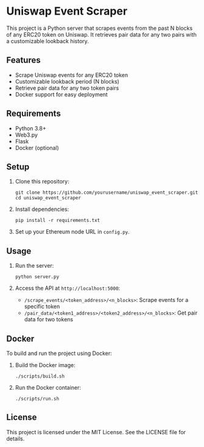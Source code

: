 
# Uniswap Event Scraper

This project is a Python server that scrapes events from the past N blocks of any ERC20 token on Uniswap. It retrieves pair data for any two pairs with a customizable lookback history.

## Features

- Scrape Uniswap events for any ERC20 token
- Customizable lookback period (N blocks)
- Retrieve pair data for any two token pairs
- Docker support for easy deployment

## Requirements

- Python 3.8+
- Web3.py
- Flask
- Docker (optional)

## Setup

1. Clone this repository:
   ```
   git clone https://github.com/yourusername/uniswap_event_scraper.git
   cd uniswap_event_scraper
   ```

2. Install dependencies:
   ```
   pip install -r requirements.txt
   ```

3. Set up your Ethereum node URL in `config.py`.

## Usage

1. Run the server:
   ```
   python server.py
   ```

2. Access the API at `http://localhost:5000`:
   - `/scrape_events/<token_address>/<n_blocks>`: Scrape events for a specific token
   - `/pair_data/<token1_address>/<token2_address>/<n_blocks>`: Get pair data for two tokens

## Docker

To build and run the project using Docker:

1. Build the Docker image:
   ```
   ./scripts/build.sh
   ```

2. Run the Docker container:
   ```
   ./scripts/run.sh
   ```

## License

This project is licensed under the MIT License. See the LICENSE file for details.
